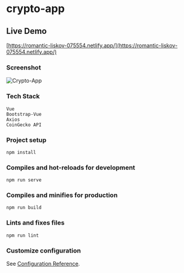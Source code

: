 # crypto-app

## Live Demo
[https://romantic-liskov-075554.netlify.app/](https://romantic-liskov-075554.netlify.app/)

### Screenshot
![Crypto-App](https://user-images.githubusercontent.com/23694053/137653691-36b86481-8fa2-499c-a31e-14e6e80f0323.png)

### Tech Stack
```
Vue
Bootstrap-Vue
Axios
CoinGecko API
```

### Project setup
```
npm install
```

### Compiles and hot-reloads for development
```
npm run serve
```

### Compiles and minifies for production
```
npm run build
```

### Lints and fixes files
```
npm run lint
```

### Customize configuration
See [Configuration Reference](https://cli.vuejs.org/config/).
